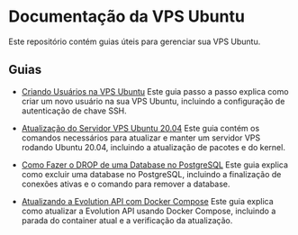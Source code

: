 # Documentação da VPS Ubuntu

Este repositório contém guias úteis para gerenciar sua VPS Ubuntu.

## Guias

- [Criando Usuários na VPS Ubuntu](adduser-vps.md)
  Este guia passo a passo explica como criar um novo usuário na sua VPS Ubuntu, incluindo a configuração de autenticação de chave SSH.

- [Atualização do Servidor VPS Ubuntu 20.04](update-server.md)
  Este guia contém os comandos necessários para atualizar e manter um servidor VPS rodando Ubuntu 20.04, incluindo a atualização de pacotes e do kernel.

- [Como Fazer o DROP de uma Database no PostgreSQL](drop-postgreSQL.md)
  Este guia explica como excluir uma database no PostgreSQL, incluindo a finalização de conexões ativas e o comando para remover a database.

- [Atualizando a Evolution API com Docker Compose](evolution-api-update.md)
  Este guia explica como atualizar a Evolution API usando Docker Compose, incluindo a parada do container atual e a verificação da atualização.
